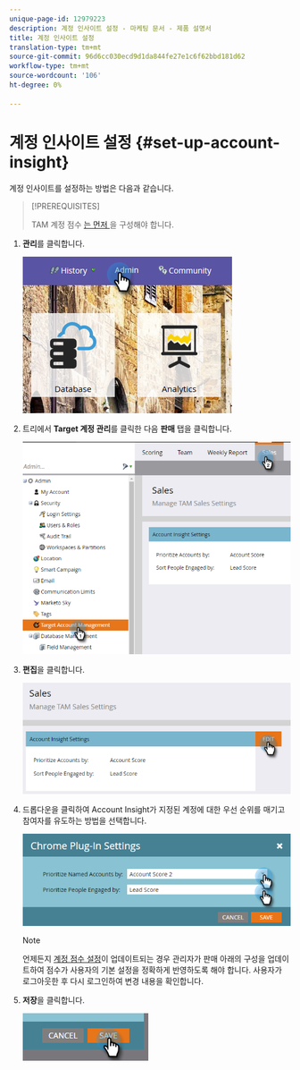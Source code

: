 ```yaml
---
unique-page-id: 12979223
description: 계정 인사이트 설정 - 마케팅 문서 - 제품 설명서
title: 계정 인사이트 설정
translation-type: tm+mt
source-git-commit: 96d6cc030ecd9d1da844fe27e1c6f62bbd181d62
workflow-type: tm+mt
source-wordcount: '106'
ht-degree: 0%

---
```



# 계정 인사이트 설정 {#set-up-account-insight}

계정 인사이트를 설정하는 방법은 다음과 같습니다.

>[!PREREQUISITES]
>
>TAM 계정 점수 [는 먼저 ](/help/marketo/product-docs/target-account-management/setup-tam/account-score.md)을 구성해야 합니다.

1. **관리**&#x200B;를 클릭합니다.

   ![](assets/admin-1.png)

1. 트리에서 **Target 계정 관리**&#x200B;를 클릭한 다음 **판매** 탭을 클릭합니다.

   ![](assets/set-up-account-insight-2.png)

1. **편집**&#x200B;을 클릭합니다.

   ![](assets/set-up-account-insight-3.png)

1. 드롭다운을 클릭하여 Account Insight가 지정된 계정에 대한 우선 순위를 매기고 참여자를 유도하는 방법을 선택합니다.

   ![](assets/four-4.png)

   >[!NOTE]
   >
   >언제든지 [계정 점수 설정](/help/marketo/product-docs/target-account-management/setup-tam/account-score.md)이 업데이트되는 경우 관리자가 판매 아래의 구성을 업데이트하여 점수가 사용자의 기본 설정을 정확하게 반영하도록 해야 합니다. 사용자가 로그아웃한 후 다시 로그인하여 변경 내용을 확인합니다.

1. **저장**&#x200B;을 클릭합니다.

   ![](assets/five-4.png)
